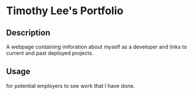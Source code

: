# Timothy Lee's Portfolio

## Description


A webpage containing imforation about myself as a developer and links to current and past deployed projects.

## Usage

for potential employers to see work that I have done. 


